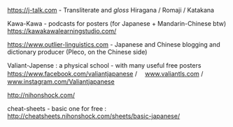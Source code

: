

https://j-talk.com - Transliterate and _gloss_ Hiragana / Romaji / Katakana 


Kawa-Kawa - podcasts for posters (for Japanese + Mandarin-Chinese btw)
https://kawakawalearningstudio.com/


https://www.outlier-linguistics.com - Japanese and Chinese blogging and dictionary producer (Pleco, on the Chinese side)


Valiant-Japense : a physical school - with many useful free posters
https://www.facebook.com/valiantjapanese
 / 　www.valiantls.com / 
www.instagram.com/Valiantjapanese


http://nihonshock.com/

cheat-sheets - basic one for free : http://cheatsheets.nihonshock.com/sheets/basic-japanese/



